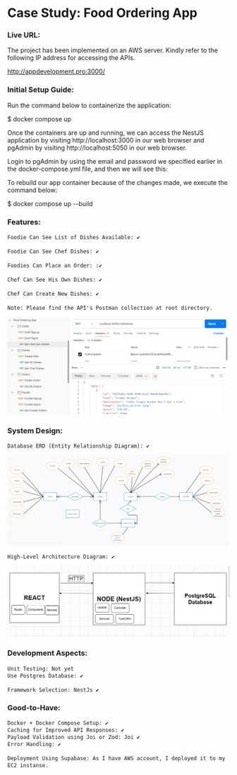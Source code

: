 # Case Study: Food Ordering App


### Live URL:

The project has been implemented on an AWS server. Kindly refer to the following IP address for accessing the APIs.

http://appdevelopment.pro:3000/


### Initial Setup Guide:



Run the command below to containerize the application:

$ docker compose up

Once the containers are up and running, we can access the NestJS application by visiting http://localhost:3000 in our web browser and pgAdmin by visiting http://localhost:5050 in our web browser.

Login to pgAdmin by using the email and password we specified earlier in the docker-compose.yml file, and then we will see this:

To rebuild our app container because of the changes made, we execute the command below:

$ docker compose up --build


### Features:

    Foodie Can See List of Dishes Available: ✔️

    Foodie Can See Chef Dishes: ✔️	

    Foodies Can Place an Order: :✔️	

    Chef Can See His Own Dishes: ✔️	

    Chef Can Create New Dishes: ✔️	

    Note: Please find the API's Postman collection at root directory.

![alt text](https://github.com/immHassan/foodOrderingApp/blob/main/diagrams/API.PNG?raw=true)

### System Design:

    Database ERD (Entity Relationship Diagram): ✔️	

![alt text](https://github.com/immHassan/foodOrderingApp/blob/main/diagrams/ERD.PNG?raw=true)



    High-Level Architecture Diagram: ✔️
	
![alt text](https://github.com/immHassan/foodOrderingApp/blob/main/diagrams/Architecture%20Diagram.PNG?raw=true)
    
### Development Aspects:

    Unit Testing: Not yet
    Use Postgres Database: ✔️	

    Framework Selection: NestJs ✔️	

### Good-to-Have:

    Docker + Docker Compose Setup: ✔️	
    Caching for Improved API Responses: ✔️
    Payload Validation using Joi or Zod: Joi ✔️	
    Error Handling: ✔️

    Deployment Using Supabase: As I have AWS account, I deployed it to my EC2 instanse.
